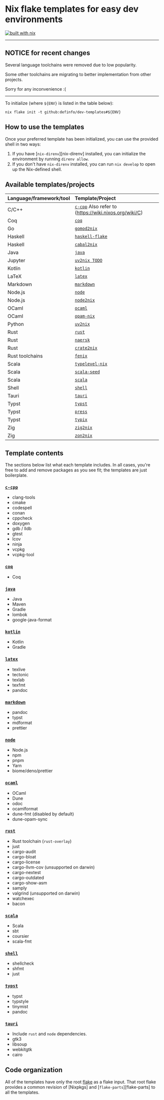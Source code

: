 # Nix flake templates for easy dev environments

[![built with nix](https://builtwithnix.org/badge.svg)](https://builtwithnix.org)

---

## NOTICE for recent changes

Several language toolchains were removed due to low popularity.

Some other toolchains are migrating to better implementation from other projects.

Sorry for any inconvenience :(

---

To initialize (where `${ENV}` is listed in the table below):

```shell
nix flake init -t github:definfo/dev-templates#${ENV}
```

## How to use the templates

Once your preferred template has been initialized, you can use the provided shell in two ways:

1. If you have [`nix-direnv`][nix-direnv] installed, you can initialize the environment by running `direnv allow`.
2. If you don't have `nix-direnv` installed, you can run `nix develop` to open up the Nix-defined shell.

## Available templates/projects

| Language/framework/tool | Template/Project                                                  |
| :---------------------- | :---------------------------------------------------------------- |
| C/C++                   | [`c-cpp`](./c-cpp/) Also refer to (https://wiki.nixos.org/wiki/C) |
| Coq                     | [`coq`](./coq/)                                                   |
| Go                      | [`gomod2nix`](https://github.com/nix-community/gomod2nix)         |
| Haskell                 | [`haskell-flake`](https://github.com/srid/haskell-flake)          |
| Haskell                 | [`cabal2nix`](https://github.com/NixOS/cabal2nix)                 |
| Java                    | [`java`](./java/)                                                 |
| Jupyter                 | [`uv2nix TODO`](https://pyproject-nix.github.io/uv2nix/)          |
| Kotlin                  | [`kotlin`](./kotlin/)                                             |
| LaTeX                   | [`latex`](./latex/)                                               |
| Markdown                | [`markdown`](./markdown/)                                         |
| Node.js                 | [`node`](./node/)                                                 |
| Node.js                 | [`node2nix`](https://github.com/svanderburg/node2nix)             |
| OCaml                   | [`ocaml`](./ocaml/)                                               |
| OCaml                   | [`opam-nix`](https://github.com/tweag/opam-nix)                   |
| Python                  | [`uv2nix`](https://pyproject-nix.github.io/uv2nix/)               |
| Rust                    | [`rust`](./rust/)                                                 |
| Rust                    | [`naersk`](https://github.com/nix-community/naersk)               |
| Rust                    | [`crate2nix`](https://nix-community.github.io/crate2nix/)         |
| Rust toolchains         | [`fenix`](https://github.com/nix-community/fenix)                 |
| Scala                   | [`typelevel-nix`](https://github.com/typelevel/typelevel-nix)     |
| Scala                   | [`scala-seed`](https://github.com/DevInsideYou/scala-seed)        |
| Scala                   | [`scala`](./scala/)                                               |
| Shell                   | [`shell`](./shell/)                                               |
| Tauri                   | [`tauri`](./tauri)                                                |
| Typst                   | [`typst`](./typst)                                                |
| Typst                   | [`press`](https://github.com/RossSmyth/press)                     |
| Typst                   | [`typix`](https://github.com/loqusion/typix)                      |
| Zig                     | [`zig2nix`](https://github.com/Cloudef/zig2nix)                   |
| Zig                     | [`zon2nix`](https://github.com/nix-community/zon2nix)             |

## Template contents

The sections below list what each template includes. In all cases, you're free to add and remove packages as you see fit; the templates are just boilerplate.

### [`c-cpp`](./c-cpp/)

- clang-tools
- cmake
- codespell
- conan
- cppcheck
- doxygen
- gdb / lldb
- gtest
- lcov
- ninja
- vcpkg
- vcpkg-tool

### [`coq`](./coq/)

- Coq

### [`java`](./java/)

- Java
- Maven
- Gradle
- lombok
- google-java-format

### [`kotlin`](./kotlin/)

- Kotlin
- Gradle

### [`latex`](./latex/)

- texlive
- tectonic
- texlab
- texfmt
- pandoc

### [`markdown`](./markdown/)

- pandoc
- typst
- mdformat
- prettier

### [`node`](./node/)

- Node.js
- npm
- pnpm
- Yarn
- biome/deno/prettier

### [`ocaml`](./ocaml/)

- OCaml
- Dune
- odoc
- ocamlformat
- dune-fmt (disabled by default)
- dune-opam-sync

### [`rust`](./rust/)

- Rust toolchain (`rust-overlay`)
- just
- cargo-audit
- cargo-bloat
- cargo-license
- cargo-llvm-cov (unsupported on darwin)
- cargo-nextest
- cargo-outdated
- cargo-show-asm
- samply
- valgrind (unsupported on darwin)
- watchexec
- bacon

### [`scala`](./scala/)

- Scala
- sbt
- coursier
- scala-fmt

### [`shell`](./shell/)

- shellcheck
- shfmt
- just

### [`typst`](./typst)

- typst
- typstyle
- tinymist
- pandoc

### [`tauri`](./tauri)

- Include `rust` and `node` dependencies.
- gtk3
- libsoup
- webkitgtk
- cairo

## Code organization

All of the templates have only the root [flake](./flake.nix) as a flake input. That root flake provides a common revision of [Nixpkgs] and [`flake-parts`][flake-parts] to all the templates.
